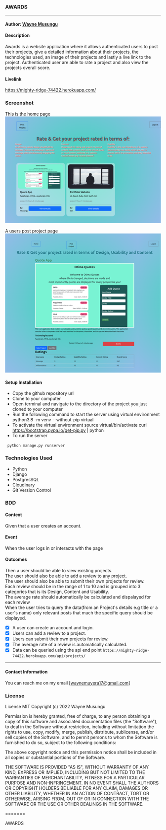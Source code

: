 ### **AWARDS**

****


#### Author: [Wayne Musungu](https://github.com/WayneMusungu)

#### **Description**
Awards is a website application where it allows authenticated users to post their projects, give a detailed information about their projects, the technologies used, an image of their projects and lastly a live link to the project. Authenticated user are able to rate a project and also view the projects overall score.

#### Livelink
https://mighty-ridge-74422.herokuapp.com/

### Screenshot
This is the home page
![Website](projects/Homepage.png)

A users post project page
![Website](Userproject.png)



#### Setup Installation
* Copy the github repository url
* Clone to your computer
* Open terminal and navigate to the directory of the project you just cloned to your computer
* Run the following command to start the server using virtual environment
python3.8 -m venv --without-pip virtual
* To activate the virtual environment
source virtual/bin/activate
curl https://bootstrap.pypa.io/get-pip.py | python
* To run the server

``` python manage.py runserver```

### Technologies Used



* Python
* Django
* PostgresSQL
* Cloudinary
* Git Version Control

### BDD
 #### Context
  Given that a user creates an account.
 #### Event
  When the user logs in or interacts with the page
#### Outcomes
  Then a user should be able to view existing projects.\
  The user should also be able to add a review to any project.\
  The user should also be able to submit their own projects for review.\
  Each review should be in the range of 1 to 10 and is grouped into 3 categories that is its Design, Content and Usability.\
  The average rate should automatically be calculated and dispalayed for each review\
  When the user tries to query the data(from an Project's details e.g title or a user's name) only relevant posts that much the specific query should be displayed.

* [x] A user can create an account and login.
* [x] Users can add a review to a project.
* [x] Users can submit their own projects for review.
* [x] The average rate of a review is automatically calculated.
* [x] Data can be queried using the api end point `https://mighty-ridge-74422.herokuapp.com/api/projects/`

---


#### Contact Information

You can reach me on my email [waynemuyera17@gmail.com]



### License

License
MIT Copyright (c) 2022 Wayne Musungu

Permission is hereby granted, free of charge, to any person obtaining a copy of this software and associated documentation files (the "Software"), to deal in the Software without restriction, including without limitation the rights to use, copy, modify, merge, publish, distribute, sublicense, and/or sell copies of the Software, and to permit persons to whom the Software is furnished to do so, subject to the following conditions:

The above copyright notice and this permission notice shall be included in all copies or substantial portions of the Software.

THE SOFTWARE IS PROVIDED "AS IS", WITHOUT WARRANTY OF ANY KIND, EXPRESS OR IMPLIED, INCLUDING BUT NOT LIMITED TO THE WARRANTIES OF MERCHANTABILITY, FITNESS FOR A PARTICULAR PURPOSE AND NON-INFRINGEMENT. IN NO EVENT SHALL THE AUTHORS OR COPYRIGHT HOLDERS BE LIABLE FOR ANY CLAIM, DAMAGES OR OTHER LIABILITY, WHETHER IN AN ACTION OF CONTRACT, TORT OR OTHERWISE, ARISING FROM, OUT OF OR IN CONNECTION WITH THE SOFTWARE OR THE USE OR OTHER DEALINGS IN THE SOFTWARE.

=======

AWARDS